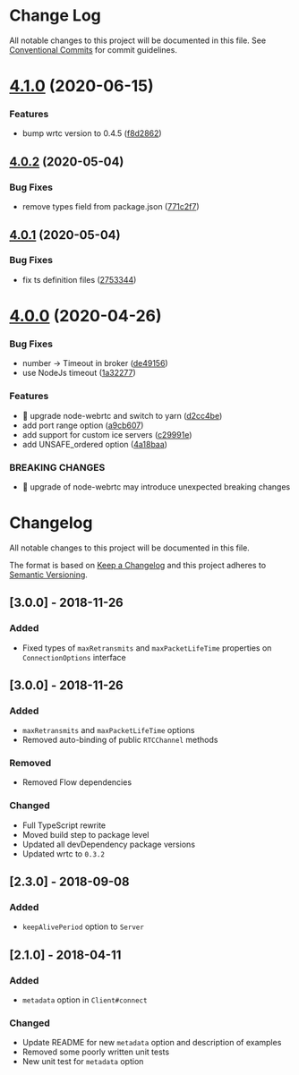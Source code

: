 # Change Log

All notable changes to this project will be documented in this file.
See [Conventional Commits](https://conventionalcommits.org) for commit guidelines.

# [4.1.0](https://github.com/3mcd/web-udp/compare/v4.0.2...v4.1.0) (2020-06-15)


### Features

* bump wrtc version to 0.4.5 ([f8d2862](https://github.com/3mcd/web-udp/commit/f8d286285af101b7a1c251fc943422d9d6508315))





## [4.0.2](https://github.com/osofour/web-udp/compare/v4.0.1...v4.0.2) (2020-05-04)


### Bug Fixes

* remove types field from package.json ([771c2f7](https://github.com/osofour/web-udp/commit/771c2f74be2eb17be63b2ea1702a4a9ec955e634))





## [4.0.1](https://github.com/osofour/web-udp/compare/v4.0.0...v4.0.1) (2020-05-04)


### Bug Fixes

* fix ts definition files ([2753344](https://github.com/osofour/web-udp/commit/27533442af7eb9b7224adf01b6294ff039dbe76a))





# [4.0.0](https://github.com/osofour/web-udp/compare/v3.0.3...v4.0.0) (2020-04-26)


### Bug Fixes

* number -> Timeout in broker ([de49156](https://github.com/osofour/web-udp/commit/de491568edefa067e3495dae1e554d10569c23d2))
* use NodeJs timeout ([1a32277](https://github.com/osofour/web-udp/commit/1a32277cf303fb6a780fbc18316c77d48789ccd9))


### Features

* 🎸 upgrade node-webrtc and switch to yarn ([d2cc4be](https://github.com/osofour/web-udp/commit/d2cc4be7225ecc8e62b65f737760a86f37d73fbc))
* add port range option ([a9cb607](https://github.com/osofour/web-udp/commit/a9cb607684b2b8e6289696398edc1e7bac082c4b))
* add support for custom ice servers ([c29991e](https://github.com/osofour/web-udp/commit/c29991e4ff6cd40c5cdf19a619867cb41b4ece50))
* add UNSAFE_ordered option ([4a18baa](https://github.com/osofour/web-udp/commit/4a18baa26c41966c3ad83cc1446745360d961cb9))


### BREAKING CHANGES

* 🧨 upgrade of node-webrtc may introduce unexpected breaking changes





# Changelog

All notable changes to this project will be documented in this file.

The format is based on [Keep a Changelog](http://keepachangelog.com/en/1.0.0/)
and this project adheres to [Semantic Versioning](http://semver.org/spec/v2.0.0.html).

## [3.0.0] - 2018-11-26

### Added

- Fixed types of `maxRetransmits` and `maxPacketLifeTime` properties on `ConnectionOptions` interface

## [3.0.0] - 2018-11-26

### Added

- `maxRetransmits` and `maxPacketLifeTime` options
- Removed auto-binding of public `RTCChannel` methods

### Removed

- Removed Flow dependencies

### Changed

- Full TypeScript rewrite
- Moved build step to package level
- Updated all devDependency package versions
- Updated wrtc to `0.3.2`

## [2.3.0] - 2018-09-08

### Added

- `keepAlivePeriod` option to `Server`

## [2.1.0] - 2018-04-11

### Added

- `metadata` option in `Client#connect`

### Changed

- Update README for new `metadata` option and description of examples
- Removed some poorly written unit tests
- New unit test for `metadata` option
